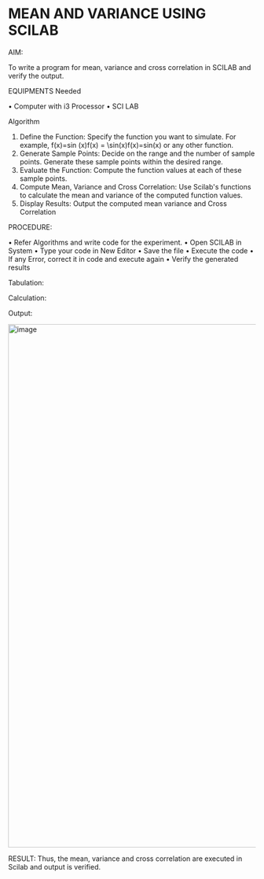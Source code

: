 
#  MEAN AND VARIANCE USING SCILAB

AIM: 

To write a program for mean, variance and cross correlation in SCILAB and verify the output. 
 
EQUIPMENTS Needed 
 
• Computer with i3 Processor 
• SCI LAB 
 
Algorithm 
1. Define the Function: Specify the function you want to simulate. For example, 
f(x)=sin  (x)f(x) = \sin(x)f(x)=sin(x) or any other function. 
2. Generate Sample Points: Decide on the range and the number of sample points. Generate 
these sample points within the desired range. 
3. Evaluate the Function: Compute the function values at each of these sample points. 
4. Compute Mean, Variance and Cross Correlation: Use Scilab's functions to calculate the 
mean and variance of the computed function values. 
5. Display Results: Output the computed mean variance and Cross Correlation

   
PROCEDURE:

• Refer Algorithms and write code for the experiment. 
• Open SCILAB in System 
• Type your code in New Editor 
• Save the file 
• Execute the code 
• If any Error, correct it in code and execute again 
• Verify the generated results

Tabulation:


Calculation:

Output:

<img width="1918" height="1065" alt="image" src="https://github.com/user-attachments/assets/b45fbefa-82ae-41ca-8ba7-26d0e4e491ec" />



RESULT: 
Thus, the mean, variance and cross correlation are executed in Scilab and output is verified.





